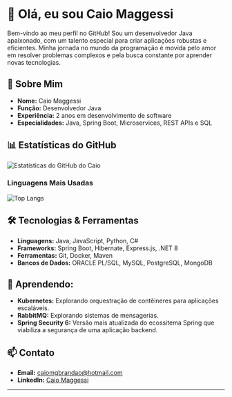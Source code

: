 # 👋 Olá, eu sou Caio Maggessi

Bem-vindo ao meu perfil no GitHub! Sou um desenvolvedor Java apaixonado, com um talento especial para criar aplicações robustas e eficientes. Minha jornada no mundo da programação é movida pelo amor em resolver problemas complexos e pela busca constante por aprender novas tecnologias.

## 🚀 Sobre Mim

- **Nome:** Caio Maggessi
- **Função:** Desenvolvedor Java
- **Experiência:** 2 anos em desenvolvimento de software
- **Especialidades:** Java, Spring Boot, Microservices, REST APIs e SQL

## 📊 Estatísticas do GitHub

![Estatísticas do GitHub do Caio](https://github-readme-stats.vercel.app/api?username=cMaggessi&show_icons=true&theme=radical)

### Linguagens Mais Usadas

![Top Langs](https://github-readme-stats.vercel.app/api/top-langs/?username=cMaggessi&layout=compact&theme=radical)

## 🛠️ Tecnologias & Ferramentas

- **Linguagens:** Java, JavaScript, Python, C#
- **Frameworks:** Spring Boot, Hibernate, Express.js, .NET 8
- **Ferramentas:** Git, Docker, Maven
- **Bancos de Dados:** ORACLE PL/SQL, MySQL, PostgreSQL, MongoDB

## 🌱 Aprendendo:

- **Kubernetes:** Explorando orquestração de contêineres para aplicações escaláveis.
- **RabbitMQ:** Explorando sistemas de mensagerias.
- **Spring Security 6:** Versão mais atualizada do ecossitema Spring que viabiliza a segurança de uma aplicação backend.

## 📫 Contato

- **Email:** [caiomgbrandao@hotmail.com](mailto:caiomgbrandao@hotmail.com)
- **LinkedIn:** [Caio Maggessi](https://www.linkedin.com/in/caio-maggessi-912763189/)

---


